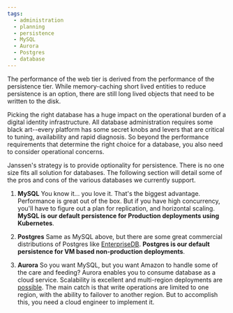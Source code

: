 ```yaml
---
tags:
  - administration
  - planning
  - persistence
  - MySQL
  - Aurora
  - Postgres
  - database
---
```


The performance of the web tier is derived from the performance of the
persistence tier. While memory-caching short lived entities to reduce
persistence is an option, there are still long lived objects that need to be
written to the disk.

Picking the right database has a huge impact on the operational burden of a
digital identity infrastructure. All database administration requires some
black art--every platform has some secret knobs and levers that are critical
to tuning, availability and rapid diagnosis. So beyond the performance
requirements that determine the right choice for a database, you also need to
consider operational concerns.

Janssen's strategy is to provide optionality for persistence. There is no one
size fits all solution for databases. The following section will detail some of
the pros and cons of the various databases we currently support.

1. **MySQL** You know it... you love it. That's the biggest advantage.
Performance is great out of the box. But if you have high concurrency,
you'll have to figure out a plan for replication, and horizontal scaling. 
**MySQL is our default persistence for Production deployments using Kubernetes**.

1. **Postgres** Same as MySQL above, but there are some great commercial
distributions of Postgres like [EnterpriseDB](https://www.enterprisedb.com/). **Postgres is our default 
persistence for VM based non-production deployments**.

1. **Aurora** So you want MySQL, but you want Amazon to handle some of the care
and feeding? Aurora enables you to consume database as a cloud service.
Scalability is excellent and multi-region deployments are [possible](https://aws.amazon.com/blogs/database/deploy-multi-region-amazon-aurora-applications-with-a-failover-blueprint/).
The main catch is that write operations are limited to one region, with the
ability to failover to another region. But to accomplish this, you need a cloud
engineer to implement it.



